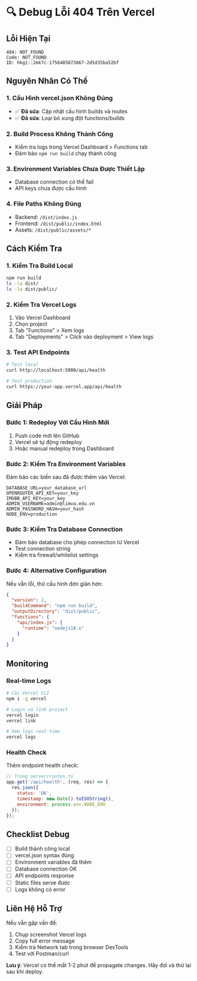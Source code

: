 # 🔍 Debug Lỗi 404 Trên Vercel

## Lỗi Hiện Tại
```
404: NOT_FOUND
Code: NOT_FOUND
ID: hkg1::2mk7c-1756485673867-2d5d35ba52bf
```

## Nguyên Nhân Có Thể

### 1. Cấu Hình vercel.json Không Đúng
- ✅ **Đã sửa**: Cập nhật cấu hình builds và routes
- ✅ **Đã sửa**: Loại bỏ xung đột functions/builds

### 2. Build Process Không Thành Công
- Kiểm tra logs trong Vercel Dashboard > Functions tab
- Đảm bảo `npm run build` chạy thành công

### 3. Environment Variables Chưa Được Thiết Lập
- Database connection có thể fail
- API keys chưa được cấu hình

### 4. File Paths Không Đúng
- Backend: `/dist/index.js`
- Frontend: `/dist/public/index.html`
- Assets: `/dist/public/assets/*`

## Cách Kiểm Tra

### 1. Kiểm Tra Build Local
```bash
npm run build
ls -la dist/
ls -la dist/public/
```

### 2. Kiểm Tra Vercel Logs
1. Vào Vercel Dashboard
2. Chọn project
3. Tab "Functions" > Xem logs
4. Tab "Deployments" > Click vào deployment > View logs

### 3. Test API Endpoints
```bash
# Test local
curl http://localhost:5000/api/health

# Test production
curl https://your-app.vercel.app/api/health
```

## Giải Pháp

### Bước 1: Redeploy Với Cấu Hình Mới
1. Push code mới lên GitHub
2. Vercel sẽ tự động redeploy
3. Hoặc manual redeploy trong Dashboard

### Bước 2: Kiểm Tra Environment Variables
Đảm bảo các biến sau đã được thêm vào Vercel:
```
DATABASE_URL=your_database_url
OPENROUTER_API_KEY=your_key
IMGBB_API_KEY=your_key
ADMIN_USERNAME=admin@limva.edu.vn
ADMIN_PASSWORD_HASH=your_hash
NODE_ENV=production
```

### Bước 3: Kiểm Tra Database Connection
- Đảm bảo database cho phép connection từ Vercel
- Test connection string
- Kiểm tra firewall/whitelist settings

### Bước 4: Alternative Configuration
Nếu vẫn lỗi, thử cấu hình đơn giản hơn:

```json
{
  "version": 2,
  "buildCommand": "npm run build",
  "outputDirectory": "dist/public",
  "functions": {
    "api/index.js": {
      "runtime": "nodejs18.x"
    }
  }
}
```

## Monitoring

### Real-time Logs
```bash
# Cài Vercel CLI
npm i -g vercel

# Login và link project
vercel login
vercel link

# Xem logs real-time
vercel logs
```

### Health Check
Thêm endpoint health check:
```javascript
// Trong server/routes.ts
app.get('/api/health', (req, res) => {
  res.json({ 
    status: 'OK', 
    timestamp: new Date().toISOString(),
    environment: process.env.NODE_ENV 
  });
});
```

## Checklist Debug

- [ ] Build thành công local
- [ ] vercel.json syntax đúng
- [ ] Environment variables đã thêm
- [ ] Database connection OK
- [ ] API endpoints response
- [ ] Static files serve được
- [ ] Logs không có error

## Liên Hệ Hỗ Trợ

Nếu vẫn gặp vấn đề:
1. Chụp screenshot Vercel logs
2. Copy full error message
3. Kiểm tra Network tab trong browser DevTools
4. Test với Postman/curl

**Lưu ý**: Vercel có thể mất 1-2 phút để propagate changes. Hãy đợi và thử lại sau khi deploy.